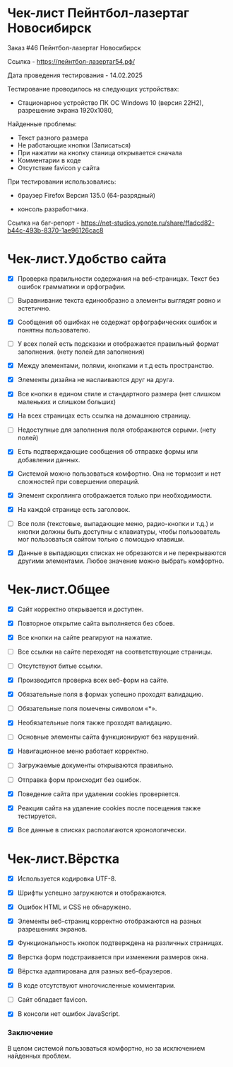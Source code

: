 # Чек-лист Пейнтбол-лазертаг Новосибирск

Заказ #46 Пейнтбол-лазертаг Новосибирск

Ссылка - <https://пейнтбол-лазертаг54.рф/>

Дата проведения тестирования - 14.02.2025


Тестирование проводилось на следующих устройствах:

- Стационарное устройство ПК ОС Windows 10 (версия 22H2), разрешение экрана 1920х1080, 


Найденные проблемы:

- Текст разного размера
- Не работающие кнопки (Записаться)
- При нажатии на кнопку станица открывается сначала
- Комментарии в коде
- Отсутствие favicon у сайта

При тестировании использовались: 

- браузер Firefox Версия 135.0 (64-разрядный)


- консоль разработчика.

Ссылка на баг-репорт - <https://net-studios.yonote.ru/share/ffadcd82-b44c-493b-8370-1ae96126cac8>

# Чек-лист.Удобство сайта

- [x] Проверка правильности содержания на веб-страницах. Текст без ошибок грамматики и орфографии.  
- [ ] Выравнивание текста единообразно а элементы выглядят ровно и эстетично. 
- [x] Сообщения об ошибках не содержат орфографических ошибок и понятны пользователю.
- [ ] У всех полей есть подсказки и отображается правильный формат заполнения. (нету полей для заполнения)
- [x] Между элементами, полями, кнопками и т.д есть пространство. 
- [x] Элементы дизайна не наслаиваются друг на друга. 
- [x] Все кнопки в едином стиле и стандартного размера (нет слишком маленьких и слишком больших)
- [x] На всех страницах есть ссылка на домашнюю страницу.
- [ ] Недоступные для заполнения поля отображаются серыми. (нету полей)
- [x] Есть подтверждающие сообщения об отправке формы или добавлении данных.
- [x] Системой можно пользоваться комфортно. Она не тормозит и нет сложностей при совершении операций. 
- [x] Элемент скроллинга отображается только при необходимости.
- [x] На каждой странице есть заголовок. 
- [ ] Все поля (текстовые, выпадающие меню, радио-кнопки и т.д.) и кнопки должны быть доступны с клавиатуры, чтобы пользователь мог пользоваться сайтом только с помощью клавиши.
- [x] Данные в выпадающих списках не обрезаются и не перекрываются другими элементами. Любое значение можно выбрать комфортно. 


# Чек-лист.Общее

- [x] Сайт корректно открывается и доступен. 
- [x] Повторное открытие сайта выполняется без сбоев. 
- [x] Все кнопки на сайте реагируют на нажатие.
- [ ] Все ссылки на сайте переходят на соответствующие страницы.


- [ ] Отсутствуют битые ссылки.  
- [x] Производится проверка всех веб-форм на сайте.  
- [x] Обязательные поля в формах успешно проходят валидацию. 
- [ ] Обязательные поля помечены символом «*». 
- [x] Необязательные поля также проходят валидацию. 
- [ ] Основные элементы сайта функционируют без нарушений.  
- [x] Навигационное меню работает корректно.
- [ ] Загружаемые документы открываются правильно. 
- [ ] Отправка форм происходит без ошибок. 
- [x] Поведение сайта при удалении cookies проверяется.
- [x] Реакция сайта на удаление cookies после посещения также тестируется.
- [x] Все данные в списках располагаются хронологически.


# Чек-лист.Вёрстка

- [x] Используется кодировка UTF-8.
- [x] Шрифты успешно загружаются и отображаются.
- [x] Ошибок HTML и CSS не обнаружено.
- [x] Элементы веб-страниц корректно отображаются на разных разрешениях экранов.
- [x] Функциональность кнопок подтверждена на различных страницах.
- [x] Верстка форм подстраивается при изменении размеров окна.
- [x] Вёрстка адаптирована для разных веб-браузеров.
- [x] В коде отсутствуют многочисленные комментарии.
- [ ] Сайт обладает favicon.
- [x] В консоли нет ошибок JavaScript.


### Заключение

В целом системой пользоваться комфортно, но за исключением найденных проблем.


